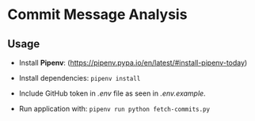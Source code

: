 # Commit Message Analysis

## Usage

- Install **Pipenv**:
(https://pipenv.pypa.io/en/latest/#install-pipenv-today)

- Install dependencies:
`pipenv install`

- Include GitHub token in *.env* file as seen in *.env.example*.

- Run application with:
`pipenv run python fetch-commits.py`
